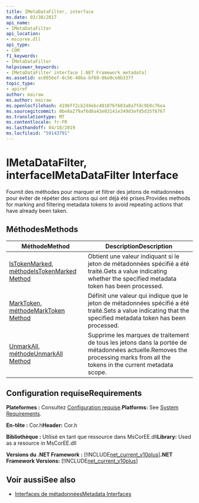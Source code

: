 ```yaml
---
title: IMetaDataFilter, interface
ms.date: 03/30/2017
api_name:
- IMetaDataFilter
api_location:
- mscoree.dll
api_type:
- COM
f1_keywords:
- IMetaDataFilter
helpviewer_keywords:
- IMetaDataFilter interface [.NET Framework metadata]
ms.assetid: ec0856ef-8c56-40ba-bf60-86e0ce8b337f
topic_type:
- apiref
author: mairaw
ms.author: mairaw
ms.openlocfilehash: 4196ff2cb2d4ebc401076f603a8a7fdc9b9c76ea
ms.sourcegitcommit: 0be8a279af6d8a43e03141e349d3efd5d35f8767
ms.translationtype: MT
ms.contentlocale: fr-FR
ms.lasthandoff: 04/18/2019
ms.locfileid: "59143791"
---
```

# <a name="imetadatafilter-interface"></a><span data-ttu-id="c0def-102">IMetaDataFilter, interface</span><span class="sxs-lookup"><span data-stu-id="c0def-102">IMetaDataFilter Interface</span></span>
<span data-ttu-id="c0def-103">Fournit des méthodes pour marquer et filtrer des jetons de métadonnées pour éviter de répéter des actions qui ont déjà été prises.</span><span class="sxs-lookup"><span data-stu-id="c0def-103">Provides methods for marking and filtering metadata tokens to avoid repeating actions that have already been taken.</span></span>  
  
## <a name="methods"></a><span data-ttu-id="c0def-104">Méthodes</span><span class="sxs-lookup"><span data-stu-id="c0def-104">Methods</span></span>  
  
|<span data-ttu-id="c0def-105">Méthode</span><span class="sxs-lookup"><span data-stu-id="c0def-105">Method</span></span>|<span data-ttu-id="c0def-106">Description</span><span class="sxs-lookup"><span data-stu-id="c0def-106">Description</span></span>|  
|------------|-----------------|  
|[<span data-ttu-id="c0def-107">IsTokenMarked, méthode</span><span class="sxs-lookup"><span data-stu-id="c0def-107">IsTokenMarked Method</span></span>](../../../../docs/framework/unmanaged-api/metadata/imetadatafilter-istokenmarked-method.md)|<span data-ttu-id="c0def-108">Obtient une valeur indiquant si le jeton de métadonnées spécifié a été traité.</span><span class="sxs-lookup"><span data-stu-id="c0def-108">Gets a value indicating whether the specified metadata token has been processed.</span></span>|  
|[<span data-ttu-id="c0def-109">MarkToken, méthode</span><span class="sxs-lookup"><span data-stu-id="c0def-109">MarkToken Method</span></span>](../../../../docs/framework/unmanaged-api/metadata/imetadatafilter-marktoken-method.md)|<span data-ttu-id="c0def-110">Définit une valeur qui indique que le jeton de métadonnées spécifié a été traité.</span><span class="sxs-lookup"><span data-stu-id="c0def-110">Sets a value indicating that the specified metadata token has been processed.</span></span>|  
|[<span data-ttu-id="c0def-111">UnmarkAll, méthode</span><span class="sxs-lookup"><span data-stu-id="c0def-111">UnmarkAll Method</span></span>](../../../../docs/framework/unmanaged-api/metadata/imetadatafilter-unmarkall-method.md)|<span data-ttu-id="c0def-112">Supprime les marques de traitement de tous les jetons dans la portée de métadonnées actuelle.</span><span class="sxs-lookup"><span data-stu-id="c0def-112">Removes the processing marks from all the tokens in the current metadata scope.</span></span>|  
  
## <a name="requirements"></a><span data-ttu-id="c0def-113">Configuration requise</span><span class="sxs-lookup"><span data-stu-id="c0def-113">Requirements</span></span>  
 <span data-ttu-id="c0def-114">**Plateformes :** Consultez [Configuration requise](../../../../docs/framework/get-started/system-requirements.md).</span><span class="sxs-lookup"><span data-stu-id="c0def-114">**Platforms:** See [System Requirements](../../../../docs/framework/get-started/system-requirements.md).</span></span>  
  
 <span data-ttu-id="c0def-115">**En-tête :** Cor.h</span><span class="sxs-lookup"><span data-stu-id="c0def-115">**Header:** Cor.h</span></span>  
  
 <span data-ttu-id="c0def-116">**Bibliothèque :** Utilisé en tant que ressource dans MsCorEE.dll</span><span class="sxs-lookup"><span data-stu-id="c0def-116">**Library:** Used as a resource in MsCorEE.dll</span></span>  
  
 <span data-ttu-id="c0def-117">**Versions du .NET Framework :** [!INCLUDE[net_current_v10plus](../../../../includes/net-current-v10plus-md.md)]</span><span class="sxs-lookup"><span data-stu-id="c0def-117">**.NET Framework Versions:** [!INCLUDE[net_current_v10plus](../../../../includes/net-current-v10plus-md.md)]</span></span>  
  
## <a name="see-also"></a><span data-ttu-id="c0def-118">Voir aussi</span><span class="sxs-lookup"><span data-stu-id="c0def-118">See also</span></span>

- [<span data-ttu-id="c0def-119">Interfaces de métadonnées</span><span class="sxs-lookup"><span data-stu-id="c0def-119">Metadata Interfaces</span></span>](../../../../docs/framework/unmanaged-api/metadata/metadata-interfaces.md)
